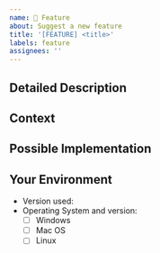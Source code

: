 ```yaml
---
name: 🚀 Feature
about: Suggest a new feature
title: '[FEATURE] <title>'
labels: feature 
assignees: ''
---
```


## Detailed Description

<!--- Provide a detailed description of the change or addition you are proposing -->

## Context

<!--- Why is this change important to you? How would you use it? -->
<!--- How can it benefit other users? -->

## Possible Implementation

<!--- Not obligatory, but suggest an idea for implementing addition or change -->

## Your Environment

<!--- Include as many relevant details about the environment you experienced the bug in -->

* Version used:
* Operating System and version:
    * [ ] Windows
    * [ ] Mac OS
    * [ ] Linux
